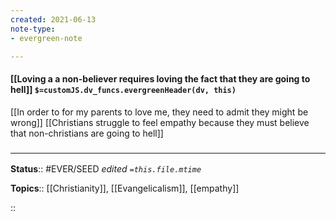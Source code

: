 ```yaml
---
created: 2021-06-13
note-type: 
- evergreen-note

---
```


#### [[Loving a a non-believer requires loving the fact that they are going to hell]] `$=customJS.dv_funcs.evergreenHeader(dv, this)`

[[In order to for my parents to love me, they need to admit they might be wrong]]
[[Christians struggle to feel empathy because they must believe that non-christians are going to hell]]

### <hr class="footnote"/>

**Status**:: #EVER/SEED 
*edited `=this.file.mtime`*

**Topics**:: [[Christianity]], [[Evangelicalism]], [[empathy]]
	
	
::